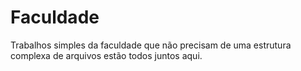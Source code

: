# Faculdade
 Trabalhos simples da faculdade que não precisam de uma estrutura complexa de arquivos estão todos juntos aqui.
